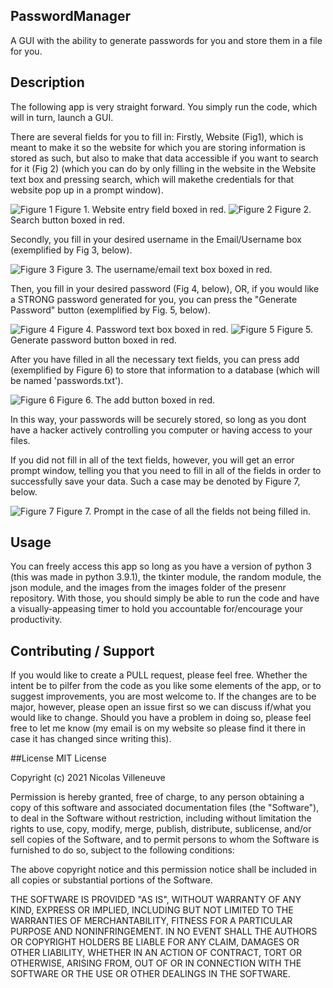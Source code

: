 ## PasswordManager
A GUI with the ability to generate passwords for you and store them in a file for you.

## Description
The following app is very straight forward. 
You simply run the code, which will in turn, launch a GUI.


There are several fields for you to fill in:
Firstly, Website (Fig1), which is meant to make it so the website for which you are storing information is stored as such, 
but also to make that data accessible if you want to search for it (Fig 2) (which you can do by only filling in the website in the Website text box and pressing search, which will makethe credentials for that website pop up in a prompt window). 


<img src="https://github.com/nicolasvilleneuve/PasswordManager/blob/main/figures/Figure1.png" alt="Figure 1">
Figure 1. Website entry field boxed in red. 


<img src="https://github.com/nicolasvilleneuve/PasswordManager/blob/main/figures/Figure2.png" alt="Figure 2">
Figure 2. Search button boxed in red. 


Secondly, you fill in your desired username in the Email/Username box (exemplified by Fig 3, below). 


<img src="https://github.com/nicolasvilleneuve/PasswordManager/blob/main/figures/Figure3.png" alt="Figure 3">
Figure 3. The username/email text box boxed in red. 


Then, you fill in your desired password (Fig 4, below), OR, if you would like a STRONG password generated for you, you can press the "Generate Password" button (exemplified by Fig. 5, below). 


<img src="https://github.com/nicolasvilleneuve/PasswordManager/blob/main/figures/Figure4.png" alt="Figure 4">
Figure 4. Password text box boxed in red. 


<img src="https://github.com/nicolasvilleneuve/PasswordManager/blob/main/figures/Figure5.png" alt="Figure 5">
Figure 5. Generate password button boxed in red. 


After you have filled in all the necessary text fields, you can press add (exemplified by Figure 6) to store that information to a database (which will be named 'passwords.txt').


<img src="https://github.com/nicolasvilleneuve/PasswordManager/blob/main/figures/Figure6.png" alt="Figure 6">
Figure 6. The add button boxed in red. 


In this way, your passwords will be securely stored, so long as you dont have a hacker actively controlling you computer or having access to your files. 


If you did not fill in all of the text fields, however, you will get an error prompt window, telling you that you need to fill in all of the fields in order to successfully save your data. Such a case may be denoted by Figure 7, below. 


<img src="https://github.com/nicolasvilleneuve/PasswordManager/blob/main/figures/Figure7.png" alt="Figure 7">
Figure 7. Prompt in the case of all the fields not being filled in. 


## Usage
You can freely access this app so long as you have a version of python 3 (this was made in python 3.9.1), the tkinter module, the random module, the json module, and the images from the images folder of the presenr repository. With those, you should simply be able to run the code and have a visually-appeasing timer to hold you accountable for/encourage your productivity. 

## Contributing / Support
If you would like to create a PULL request, please feel free. Whether the intent be to pilfer from the code as you like some elements of the app, or to suggest improvements, you are most welcome to. If the changes are to be major, however, please open an issue first so we can discuss if/what you would like to change. Should you have a problem in doing so, please feel free to let me know (my email is on my website so please find it there in case it has changed since writing this).

##License
MIT License

Copyright (c) 2021 Nicolas Villeneuve

Permission is hereby granted, free of charge, to any person obtaining a copy of this software and associated documentation files (the "Software"), to deal in the Software without restriction, including without limitation the rights to use, copy, modify, merge, publish, distribute, sublicense, and/or sell copies of the Software, and to permit persons to whom the Software is furnished to do so, subject to the following conditions:

The above copyright notice and this permission notice shall be included in all copies or substantial portions of the Software.

THE SOFTWARE IS PROVIDED "AS IS", WITHOUT WARRANTY OF ANY KIND, EXPRESS OR IMPLIED, INCLUDING BUT NOT LIMITED TO THE WARRANTIES OF MERCHANTABILITY, FITNESS FOR A PARTICULAR PURPOSE AND NONINFRINGEMENT. IN NO EVENT SHALL THE AUTHORS OR COPYRIGHT HOLDERS BE LIABLE FOR ANY CLAIM, DAMAGES OR OTHER LIABILITY, WHETHER IN AN ACTION OF CONTRACT, TORT OR OTHERWISE, ARISING FROM, OUT OF OR IN CONNECTION WITH THE SOFTWARE OR THE USE OR OTHER DEALINGS IN THE SOFTWARE.




